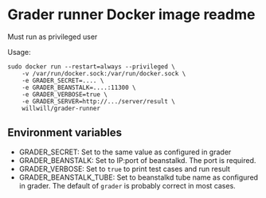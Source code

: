 # Grader runner Docker image readme

Must run as privileged user

Usage:

```
sudo docker run --restart=always --privileged \
	-v /var/run/docker.sock:/var/run/docker.sock \
	-e GRADER_SECRET=.... \
	-e GRADER_BEANSTALK=....:11300 \
	-e GRADER_VERBOSE=true \
	-e GRADER_SERVER=http://.../server/result \
	willwill/grader-runner
```

## Environment variables

- GRADER_SECRET: Set to the same value as configured in grader
- GRADER_BEANSTALK: Set to IP:port of beanstalkd. The port is required.
- GRADER_VERBOSE: Set to `true` to print test cases and run result
- GRADER_BEANSTALK_TUBE: Set to beanstalkd tube name as configured in grader.
  The default of `grader` is probably correct in most cases.
